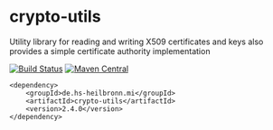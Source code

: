 # crypto-utils
Utility library for reading and writing X509 certificates and keys also provides a simple certificate authority implementation

[![Build Status](https://travis-ci.org/hhund/crypto-utils.svg?branch=master)](https://travis-ci.org/hhund/crypto-utils)
[![Maven Central](https://maven-badges.herokuapp.com/maven-central/de.hs-heilbronn.mi/crypto-utils/badge.svg)](https://maven-badges.herokuapp.com/maven-central/de.hs-heilbronn.mi/crypto-utils)

```
<dependency>
    <groupId>de.hs-heilbronn.mi</groupId>
    <artifactId>crypto-utils</artifactId>
    <version>2.4.0</version>
</dependency>
```

